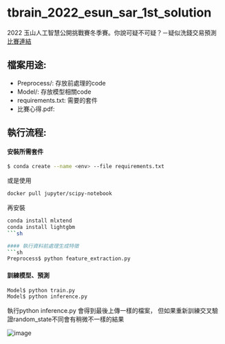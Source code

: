 # tbrain_2022_esun_sar_1st_solution
2022 玉山人工智慧公開挑戰賽冬季賽。你說可疑不可疑？－疑似洗錢交易預測 
[比賽連結](https://tbrain.trendmicro.com.tw/Competitions/Details/24)

## 檔案用途:
- Preprocess/: 存放前處理的code
- Model/: 存放模型相關code
- requirements.txt: 需要的套件
- 比賽心得.pdf: 


## 執行流程:
#### 安裝所需套件
```sh
$ conda create --name <env> --file requirements.txt
```
或是使用
```sh
docker pull jupyter/scipy-notebook
```
再安裝
```sh
conda install mlxtend
conda install lightgbm
```sh

#### 執行資料前處理生成特徵
```sh
Preprocess$ python feature_extraction.py
```
#### 訓練模型、預測
```sh
Model$ python train.py
Model$ python inference.py 
```

執行python inference.py 會得到最後上傳一樣的檔案，
但如果重新訓練交叉驗證random_state不同會有稍微不一樣的結果


![image](https://user-images.githubusercontent.com/5851454/210141489-2453a512-278f-4947-9823-10e2c7a0f357.png)
